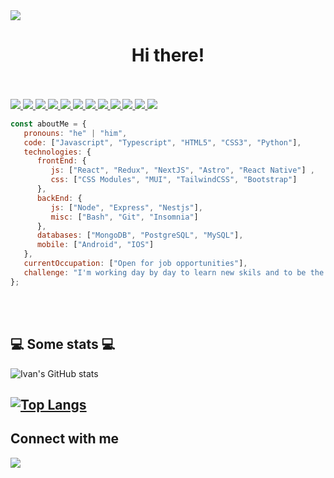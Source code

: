 <img src="https://iili.io/3qPzCkg.png"/>
<h1 align="center">Hi there!</h1>
</br></br>

<div>
   <a href="https://github.com/ivantrejoc">
      <img src="https://img.shields.io/badge/JavaScript-323330?style=for-the-badge&logo=javascript&logoColor=F7DF1E">
<img src="https://img.shields.io/badge/HTML5-E34F26?style=for-the-badge&logo=html5&logoColor=white">
   <img src="https://img.shields.io/badge/CSS3-1572B6?style=for-the-badge&logo=css3&logoColor=white">
<img src="https://img.shields.io/badge/Python-FFD43B?style=for-the-badge&logo=python&logoColor=blue"> 
 <img src="https://img.shields.io/badge/Sequelize-52B0E7?style=for-the-badge&logo=Sequelize&logoColor=white"> 
   <img src="https://img.shields.io/badge/React-20232A?style=for-the-badge&logo=react&logoColor=61DAFB">
   <img src="https://img.shields.io/badge/Redux-593D88?style=for-the-badge&logo=redux&logoColor=white">
   <img src="https://img.shields.io/badge/npm-CB3837?style=for-the-badge&logo=npm&logoColor=white">
   <img src="https://img.shields.io/badge/Node%20js-339933?style=for-the-badge&logo=nodedotjs&logoColor=white">
   <img src="https://img.shields.io/badge/Express%20js-000000?style=for-the-badge&logo=express&logoColor=white">
   <img src="https://img.shields.io/badge/PostgreSQL-316192?style=for-the-badge&logo=postgresql&logoColor=white">
<img src="https://img.shields.io/badge/MongoDB-4EA94B?style=for-the-badge&logo=mongodb&logoColor=white">
   </a>
</div>

```javascript
const aboutMe = {
   pronouns: "he" | "him",
   code: ["Javascript", "Typescript", "HTML5", "CSS3", "Python"],
   technologies: {
      frontEnd: {
         js: ["React", "Redux", "NextJS", "Astro", "React Native"] ,
         css: ["CSS Modules", "MUI", "TailwindCSS", "Bootstrap"]
      },
      backEnd: {      
         js: ["Node", "Express", "Nestjs"],         
         misc: ["Bash", "Git", "Insomnia"]
      },
      databases: ["MongoDB", "PostgreSQL", "MySQL"],
      mobile: ["Android", "IOS"]
   },
   currentOccupation: ["Open for job opportunities"],
   challenge: "I'm working day by day to learn new skils and to be the best programmer",
};
```
</br></br>
<h2>💻 Some stats 💻</h2>

![Ivan's GitHub stats](https://github-readme-stats.vercel.app/api?username=ivantrejoc&show_icons=true&theme=merko)

[![Top Langs](https://github-readme-stats.vercel.app/api/top-langs/?username=ivantrejoc&layout=compact&theme=merko)](https://github.com/anuraghazra/github-readme-stats)
---
<p>
   <h2>Connect with me</h2>
   <a href="https://www.linkedin.com/in/ivanjtrejoc/">
     <img src="https://img.shields.io/badge/LinkedIn-0077B5?style=for-the-badge&logo=linkedin&logoColor=white"> 
   </a>  
</p>
